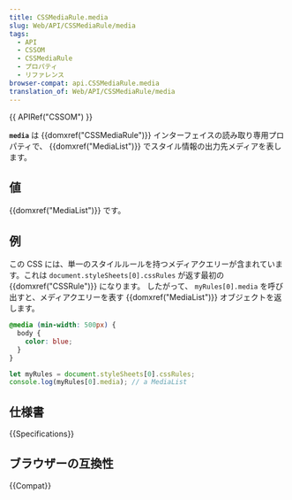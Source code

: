 ```yaml
---
title: CSSMediaRule.media
slug: Web/API/CSSMediaRule/media
tags:
  - API
  - CSSOM
  - CSSMediaRule
  - プロパティ
  - リファレンス
browser-compat: api.CSSMediaRule.media
translation_of: Web/API/CSSMediaRule/media
---
```

{{ APIRef("CSSOM") }}

**`media`** は {{domxref("CSSMediaRule")}} インターフェイスの読み取り専用プロパティで、 {{domxref("MediaList")}} でスタイル情報の出力先メディアを表します。

## 値

{{domxref("MediaList")}} です。

## 例

この CSS には、単一のスタイルルールを持つメディアクエリーが含まれています。これは `document.styleSheets[0].cssRules` が返す最初の {{domxref("CSSRule")}}  になります。
したがって、 `myRules[0].media` を呼び出すと、メディアクエリーを表す {{domxref("MediaList")}} オブジェクトを返します。

```css
@media (min-width: 500px) {
  body {
    color: blue;
  }
}
```

```js
let myRules = document.styleSheets[0].cssRules;
console.log(myRules[0].media); // a MediaList
```

## 仕様書

{{Specifications}}

## ブラウザーの互換性

{{Compat}}
